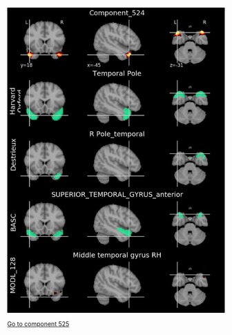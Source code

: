 


![524](preliminary/524.jpg "Component 524")

[Go to component 525](https://parietal-inria.github.io/MODL_atlas/1024/525 "Component 525")